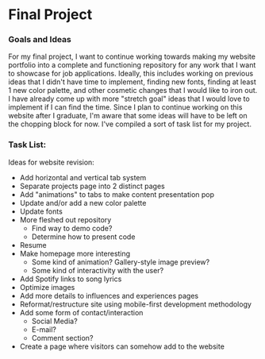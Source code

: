 # Final Project

### Goals and Ideas
For my final project, I want to continue working towards making my website portfolio into a complete and functioning repository for any work that I want to showcase for job applications. Ideally, this includes working on previous ideas that I didn't have time to implement, finding new fonts, finding at least 1 new color palette, and other cosmetic changes that I would like to iron out. I have already come up with more "stretch goal" ideas that I would love to implement if I can find the time. Since I plan to continue working on this website after I graduate, I'm aware that some ideas will have to be left on the chopping block for now. I've compiled a sort of task list for my project.

### Task List:
Ideas for website revision:
- Add horizontal and vertical tab system
- Separate projects page into 2 distinct pages
- Add "animations" to tabs to make content presentation pop
- Update and/or add a new color palette
- Update fonts
- More fleshed out repository
  - Find way to demo code?
  - Determine how to present code
- Resume
- Make homepage more interesting
  - Some kind of animation? Gallery-style image preview?
  - Some kind of interactivity with the user?
- Add Spotify links to song lyrics
- Optimize images
- Add more details to influences and experiences pages
- Reformat/restructure site using mobile-first development methodology
- Add some form of contact/interaction
  - Social Media?
  - E-mail?
  - Comment section?
- Create a page where visitors can somehow add to the website
